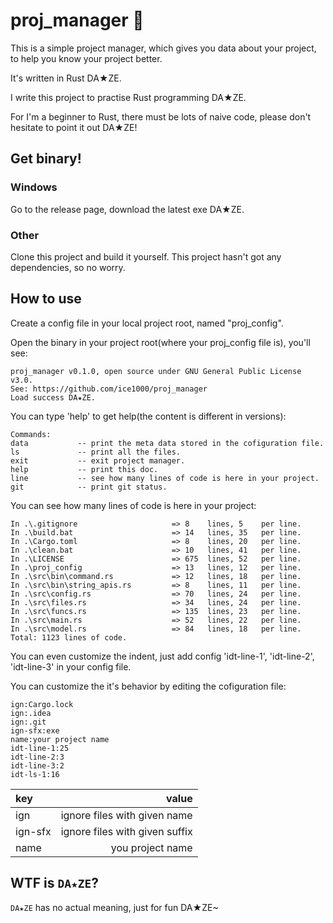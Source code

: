 # proj_manager 💖

This is a simple project manager, which gives you data about your project, to help you know your project better.

It's written in Rust DA★ZE.

I write this project to practise Rust programming DA★ZE.

For I'm a beginner to Rust, there must be lots of naive code, please don't hesitate to point it out DA★ZE!

## Get binary!

### Windows

Go to the release page, download the latest exe DA★ZE.

### Other

Clone this project and build it yourself. This project hasn't got any dependencies, so no worry.

## How to use

Create a config file in your local project root, named "proj_config".

Open the binary in your project root(where your proj_config file is), you'll see:

```
proj_manager v0.1.0, open source under GNU General Public License v3.0.
See: https://github.com/ice1000/proj_manager
Load success DA★ZE.
```

You can type 'help' to get help(the content is different in versions):

```
Commands:
data           -- print the meta data stored in the cofiguration file.
ls             -- print all the files.
exit           -- exit project manager.
help           -- print this doc.
line           -- see how many lines of code is here in your project.
git            -- print git status.
```

You can see how many lines of code is here in your project:

```
In .\.gitignore                     => 8    lines, 5    per line.
In .\build.bat                      => 14   lines, 35   per line.
In .\Cargo.toml                     => 8    lines, 20   per line.
In .\clean.bat                      => 10   lines, 41   per line.
In .\LICENSE                        => 675  lines, 52   per line.
In .\proj_config                    => 13   lines, 12   per line.
In .\src\bin\command.rs             => 12   lines, 18   per line.
In .\src\bin\string_apis.rs         => 8    lines, 11   per line.
In .\src\config.rs                  => 70   lines, 24   per line.
In .\src\files.rs                   => 34   lines, 24   per line.
In .\src\funcs.rs                   => 135  lines, 23   per line.
In .\src\main.rs                    => 52   lines, 22   per line.
In .\src\model.rs                   => 84   lines, 18   per line.
Total: 1123 lines of code.
```

You can even customize the indent, just add config 'idt-line-1', 'idt-line-2', 'idt-line-3' in your config file.

You can customize the it's behavior by editing the cofiguration file:

```
ign:Cargo.lock
ign:.idea
ign:.git
ign-sfx:exe
name:your project name
idt-line-1:25
idt-line-2:3
idt-line-3:2
idt-ls-1:16
```

key|value
:---|---:
ign|ignore files with given name
ign-sfx|ignore files with given suffix
name|you project name

## WTF is `DA★ZE`?

`DA★ZE` has no actual meaning, just for fun DA★ZE~
